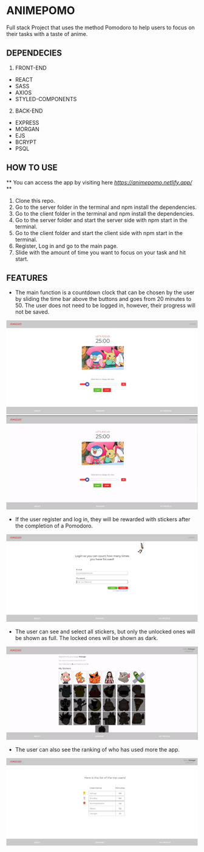 # ANIMEPOMO

Full stack Project that uses the method Pomodoro to help users to focus on their tasks with a taste of anime.

## DEPENDECIES

1. FRONT-END

- REACT
- SASS
- AXIOS
- STYLED-COMPONENTS

2. BACK-END

- EXPRESS
- MORGAN
- EJS
- BCRYPT
- PSQL

## HOW TO USE

** You can access the app by visiting here *https://animepomo.netlify.app/* **

1. Clone this repo.
2. Go to the server folder in the terminal and npm install the dependencies.
3. Go to the client folder in the terminal and npm install the dependencies.
4. Go to the server folder and start the server side with npm start in the terminal.
5. Go to the client folder and start the client side with npm start in the terminal.
6. Register, Log in and go to the main page.
7. Slide with the amount of time you want to focus on your task and hit start.

## FEATURES

- The main function is a countdown clock that can be chosen by the user by sliding the time bar above the buttons and goes from 20 minutes to 50. The user does not need to be logged in, however, their progress will not be saved.

!["img showing the main page"](https://github.com/JohnBorges52/PomodoroApp/blob/master/server/public/images/main%20page%20animepomo.jpg)
</br>
!["gif showing the main functionality"](<https://github.com/JohnBorges52/PomodoroApp/blob/master/server/public/images/ezgif.com-gif-maker%20(7).gif>)

- If the user register and log in, they will be rewarded with stickers after the completion of a Pomodoro.
 
!["img showing the login page"](https://github.com/JohnBorges52/PomodoroApp/blob/master/server/public/images/Screenshot%202022-09-16%20112730.jpg)
  </br>

- The user can see and select all stickers, but only the unlocked ones will be shown as full. The locked ones will be shown as dark.

!["gif showing the stickers"](<https://github.com/JohnBorges52/PomodoroApp/blob/master/server/public/images/ezgif.com-gif-maker%20(8).gif>)

- The user can also see the ranking of who has used more the app.

!["img showing the rankling page"](https://github.com/JohnBorges52/PomodoroApp/blob/master/server/public/images/Screenshot%202022-09-16%20113615.jpg)
